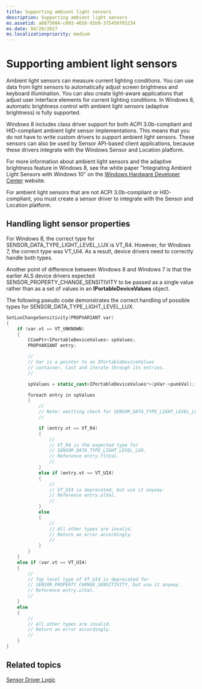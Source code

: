 ```yaml
---
title: Supporting ambient light sensors
description: Supporting ambient light sensors
ms.assetid: a0875084-c093-4659-91b9-375450f65234
ms.date: 04/20/2017
ms.localizationpriority: medium
---
```


# Supporting ambient light sensors

Ambient light sensors can measure current lighting conditions. You can use data from light sensors to automatically adjust screen brightness and keyboard illumination. You can also create light-aware applications that adjust user interface elements for current lighting conditions. In Windows 8, automatic brightness control with ambient light sensors (adaptive brightness) is fully supported.

Windows 8 includes class driver support for both ACPI 3.0b-compliant and HID-compliant ambient light sensor implementations. This means that you do not have to write custom drivers to support ambient light sensors. These sensors can also be used by Sensor API-based client applications, because these drivers integrate with the Windows Sensor and Location platform.

For more information about ambient light sensors and the adaptive brightness feature in Windows 8, see the white paper "Integrating Ambient Light Sensors with Windows 10" on the [Windows Hardware Developer Center](https://docs.microsoft.com/windows-hardware/design/whitepapers/integrating-ambient-light-sensors-with-computers-running-windows-10-creators-update) website.

For ambient light sensors that are not ACPI 3.0b-compliant or HID-compliant, you must create a sensor driver to integrate with the Sensor and Location platform.

## Handling light sensor properties

For Windows 8, the correct type for SENSOR\_DATA\_TYPE\_LIGHT\_LEVEL\_LUX is VT\_R4. However, for Windows 7, the correct type was VT\_UI4. As a result, device drivers need to correctly handle both types.

Another point of difference between Windows 8 and Windows 7 is that the earlier ALS device drivers expected SENSOR\_PROPERTY\_CHANGE\_SENSITIVITY to be passed as a single value rather than as a set of values in an **IPortableDeviceValues** object.

The following pseudo code demonstrates the correct handling of possible types for SENSOR\_DATA\_TYPE\_LIGHT\_LEVEL\_LUX.

```cpp
SetLuxChangeSensitivity(PROPVARIANT var)
{
    if (var.vt == VT_UNKNOWN)
    {
        CComPtr<IPortableDeviceValues> spValues;
        PROPVARIANT entry;

        //
        // Var is a pointer to an IPortableDeviceValues
        // container. Cast and iterate through its entries.
        //

        spValues = static_cast<IPortableDeviceValues*>(pVar->punkVal);

        foreach entry in spValues
        {
            //
            // Note: omitting check for SENSOR_DATA_TYPE_LIGHT_LEVEL_LUX key
            //

            if (entry.vt == VT_R4)
            {
                //
                // VT_R4 is the expected type for
                // SENSOR_DATA_TYPE_LIGHT_LEVEL_LUX.
                // Reference entry.fltVal.
                //
            }
            else if (entry.vt == VT_UI4)
            {
                //
                // VT_UI4 is deprecated, but use it anyway.
                // Reference entry.ulVal.
                //
            }
            else
            {
                //
                // All other types are invalid.
                // Return an error accordingly.
                //
            }
        }
    }
    else if (var.vt == VT_UI4)
    {
        //
        // Top level type of VT_UI4 is deprecated for
        // SENSOR_PROPERTY_CHANGE_SENSITIVITY, but use it anyway.
        // Reference entry.ulVal.
        //
    }
    else
    {
        //
        // All other types are invalid.
        // Return an error accordingly.
        //
    }
}
```

## Related topics

[Sensor Driver Logic](/windows-hardware/drivers/sensors/driver-logic--pseudo-code-)
